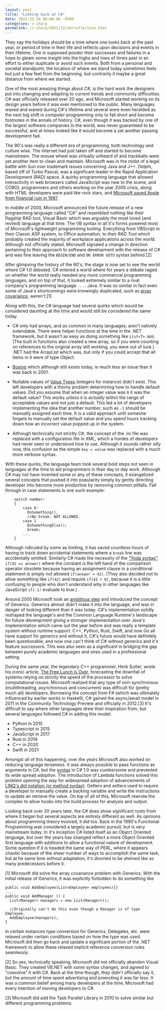 ```yaml
---
layout: post
title: "Looking back at C#"
date: 2021-12-24 00:00:00 -0500
categories: c-sharp
permalink: /c-sharp/2021/12/24/reflection.html
---
```


They say the holidays should be a time where one looks back at the past year, or period of time in their life and reflects upon decisions and events in their lifetime. One is supposed ponder their successes and failures in a hope to gleam some insight into the highs and lows of times past in an effort to either duplicate or avoid such events. Both from a personal and societal standpoint, the location of where we stand today sometimes feels but just a few feet from the beginning, but contrarily it maybe a great distance from where we started.

One of the most amazing things about C#, is the hard work the designers put into changing and adapting to current trends and community difficulties. C# was officially released over 20 ago, and Microsoft started working on its design years before it was ever mentioned to the public. Many languages waxed and waned during C#'s lifetime and several were even heralded as the next big shift in computer programming only to fall short and become footnotes in the annals of history. C#, even though it was backed by one of the largest software companies in the world, was never guaranteed to be successful, and at times looked like it would become a yet another passing development fad.

The 90's was really a different era of programming, both technology and culture wise. The internet had just taken off and started to become mainstream. The mouse wheel was virtually unheard of and trackballs were yet another item to clean and maintain. Microsoft was in the midst of a legal battle with Sun over trademark issues concerning Java and J++. Delphi, based off of Turbo Pascal, was a significant leader in the Rapid Application Development (RAD) space. A quirky programming language that allowed interactivity in web browsers called JavaScript was new to the scene, and COBOL programmers and others working on the year 2000 crisis, along with HTML developers were paid like rock stars, and [Microsoft saved Apple from financial ruin in 1997](https://appleinsider.com/articles/18/08/06/august-6-1997----the-day-apple-and-microsoft-made-peace).

In middle of 2000, Microsoft announced the future release of a new programming language called "C#" and resembled nothing like their flagship RAD tool, Visual Basic which was arguably the most loved (and reviled) language at that time. The VB syntax in all it's forms powered most of Microsoft's lightweight programming tooling. Everything from VBScript in their Classic ASP system, to Office automation, to their RAD Tool which probably created the majority of workplace applications across the world. Although not officially stated, Microsoft signaled a change in direction pertaining to their approach to software development with the release of C# and was fine leaving the `BEGIN/END` and `ON ERROR GOTO` syntax behind.[2]

After glimpsing the history of the 90's, the stage is now set to see the world where C# 1.0 debuted. C# entered a world where for years a debate raged on whether the world really needed any more commercial programming languages, and on top of that, it looked extremely similar to a rival company's programming language . . . . Java. It was so similar in fact even some of Java's shortcomings were knowingly duplicated, such as [array covariance](https://csharp.2000things.com/2014/07/28/1147-why-generics-dont-support-covariance/), weren't.[1]

Along with this, the C# language had several quirks which would be considered daunting at the time and would still be considered the same today.

- C# only had arrays, and as common in many languages, aren't natively extendable. There were helper functions at the time in the .NET framework, but it wasn't as easy as doing something like `List<T>.Add`. (The built in functions also created a new array, so if you were counting on references to the original array still working, you were out of luck.) .NET had the ArrayList which was, but only if you could accept that all items in it were of type Object.

- [Boxing](https://docs.microsoft.com/en-us/dotnet/csharp/programming-guide/types/boxing-and-unboxing) which although still exists today, is much less an issue than it was back in 2001.

- Nullable values of [Value Types](https://docs.microsoft.com/en-us/dotnet/csharp/language-reference/builtin-types/value-types) (integers for instance) didn't exist. This left developers with a thorny problem determining how to handle default values. Did you assume that when an integer value was `0` it was the default value? This works unless `0` is _actually_ within the range of acceptable values and not just a default. This led a lot of developers implementing the idea that another number, such as `-1` should be manually assigned each time. It is a valid approach until someone forgets to manually set the default value and you spend hours tracking down how an incorrect value popped up in the system.

- Although technically not strictly C#, the concept of the .ini file was replaced with a configuration file in XML, which a hordes of developers had never seen or understood how to use. Although it sounds rather silly now, this confusion as the simple `key = value` was replaced with a much more verbose syntax.

With these quirks, the language team took several bold steps not seen in languages at the time to aid programmers in their day to day work. Although C# may not have invented some or any of these concepts, it evangelized several concepts that pushed it into popularity simply by gently directing developer into become more productive by removing common pitfalls. Fall through in case statements is one such example:

```
    switch number:
    {
        case 0:
          DoSomething();
          //No break. NOT ALLOWED.
        case 1
          DoSomethingElse();
          break;
        ...
    }
```

Although ridiculed by some as limiting, it has saved countless hours of having to track down accidental statements where a `break` line was accidentally omitted. Similarly C# made the necessity of the ["Yoda syntax"](https://en.wikipedia.org/wiki/Yoda_conditions) `if(42 == answer)` where the constant is the left hand of the comparison operator obsolete because having an assignment clause in a conditional statement is simply not allowed `if(answer = 42)`. (They also decided not to allow something like `if(42)` and require `if(42 > 0)`, because it is a little confusing to people who don't understand why in other languages like JavaScript `if(-1)` evaluate to true.)

Around 2005 Microsoft took an [ambitious step](https://docs.microsoft.com/en-us/archive/blogs/dsyme/netc-generics-history-some-photos-from-feb-1999) and introduced the concept of Generics. Generics almost didn't make it into the language, and was in danger of looking different than it was today. C#'s implementation solidly reshaped the language's and the Common Language Runtime's landscape for future development giving a stronger implementation over Java's implementation which came out the year before and was really a template system without runtime support. C++, Python, Rust, Swift, and now Go all have support for generics and without it, C#'s future would have definitely been questionable, and now one can't think of C# without generics and it's feature successors. This was also seen as a significant in bridging the gap between purely academic languages and ones used in a professional setting.

During the same year, the legendary C++ programmer, Herb Sutter, wrote his iconic article, [The Free Lunch is Over](http://www.gotw.ca/publications/concurrency-ddj.htm), forecasting the downfall of systems relying on strictly the speed of the processor to solve computational issues. Microsoft realized that any type of non-synchronous (multithreading, asynchronous and concurrent) was difficult for (pretty much all) developers. Borrowing the concept from F# (which was ultimately influenced by earlier works in Haskell), C# gained the async/await model in 2011 in the Community Technology Preview and officially in 2012.[3] It's difficult to say where other languages drew their inspiration from, but several languages followed C# in adding this model:

- Python in 2015
- Typescript in 2015
- JavaScript in 2017
- Rust in 2019
- C++ in 2020
- Swift in 2021

Amongst all of this happening, over the years Microsoft also worked on reducing language terseness. It was always possible to pass functions as arguments in C#, but the [syntax](https://docs.microsoft.com/en-us/dotnet/csharp/programming-guide/delegates/using-delegates) in C# 1.0 was cumbersome and prevented its wide spread adoption. The introduction of Lambda functions solved this problem opening the way for widespread adoption of advancements of [LINQ's dot notation (or method syntax)](https://docs.microsoft.com/en-us/dotnet/csharp/programming-guide/concepts/linq/query-syntax-and-method-syntax-in-linq). Getters and setters used to require a developer to manually create a backing variable and write the instructions to update an retrieve the value. On top of all of this, Microsoft rewrote the compiler to allow hooks into the build process for analysis and output.

Looking back over 20 years later, the C# does show significant roots from where it began but several aspects are entirely different as well. As opinions about programming theory evolved, it did too. Back in the 1990's Functional Programming was considered a largely academic pursuit, but is very mainstream today. In it's inception C# listed itself as an Object Oriented language, but over the years has changed reflect a more Object Oriented first language with additions to allow a functional nature of development. Some question if it is headed the same way of PERL, where it appears chaotic because of the sheer number of ways to accomplish the same task, but at he same time without adaptation, it's doomed to be shelved like so many predecessors before it.

[1] Microsoft did solve the array covariance problem with Generics. With the initial release of Generics, it was explicitly forbidden to do something like

```
public void AddEmployee(List<Employee> employees){}
...
public void AddManager () {
  List<Manager> managers = new List<Manager>();

  //Originally can't do this even though a Manager is of type Employee.
  AddEmployee(managers);
}
```

In certain instances type conversion for Generics, Delegates, etc. were relaxed under certain conditions based on how the type was used. Microsoft did then go back and update a significant portion of the .NET framework to allow these relaxed implicit reference conversion rules seamlessly.

[2] So yes, technically speaking, Microsoft did not officially abandon Visual Basic. They created VB.NET with some syntax changes, and agreed to "coevolve" it with C#. Back at the time though, they didn't officially say it, but the amount of time spent advertising and promoting it was far less. It was a common belief among many developers at the time, Microsoft had every intention of moving developers to C#.

[3] Microsoft did add the Task Parallel Library in 2010 to solve similar but different programming problems.
